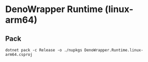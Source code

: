 # DenoWrapper Runtime (linux-arm64)

## Pack

```shell
dotnet pack -c Release -o ./nupkgs DenoWrapper.Runtime.linux-arm64.csproj
```